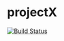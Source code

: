 # projectX

[![Build Status](https://travis-ci.com/fgsoftware1/projectX.svg?branch=master)](https://travis-ci.com/fgsoftware1/projectX)
